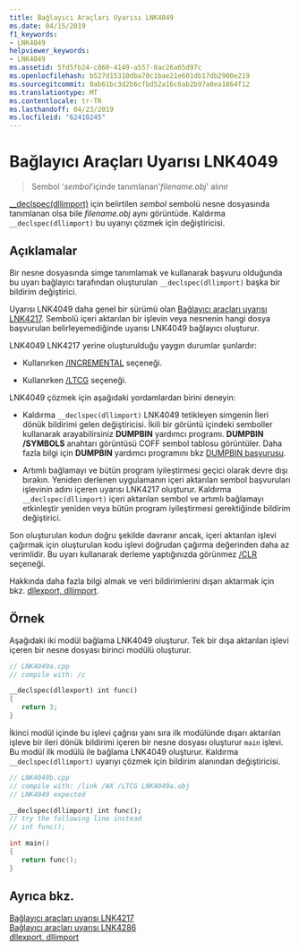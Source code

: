 ```yaml
---
title: Bağlayıcı Araçları Uyarısı LNK4049
ms.date: 04/15/2019
f1_keywords:
- LNK4049
helpviewer_keywords:
- LNK4049
ms.assetid: 5fd5fb24-c860-4149-a557-0ac26a65d97c
ms.openlocfilehash: b527d15310dba70c1bae21e601db17db2900e219
ms.sourcegitcommit: 0ab61bc3d2b6cfbd52a16c6ab2b97a8ea1864f12
ms.translationtype: MT
ms.contentlocale: tr-TR
ms.lasthandoff: 04/23/2019
ms.locfileid: "62410245"
---
```

# <a name="linker-tools-warning-lnk4049"></a>Bağlayıcı Araçları Uyarısı LNK4049

> Sembol '*sembol*'içinde tanımlanan'*filename.obj*' alınır

[__declspec(dllimport)](../../cpp/dllexport-dllimport.md) için belirtilen *sembol* sembolü nesne dosyasında tanımlanan olsa bile *filename.obj* aynı görüntüde. Kaldırma `__declspec(dllimport)` bu uyarıyı çözmek için değiştiricisi.

## <a name="remarks"></a>Açıklamalar

Bir nesne dosyasında simge tanımlamak ve kullanarak başvuru olduğunda bu uyarı bağlayıcı tarafından oluşturulan `__declspec(dllimport)` başka bir bildirim değiştirici.

Uyarısı LNK4049 daha genel bir sürümü olan [Bağlayıcı araçları uyarısı LNK4217](linker-tools-warning-lnk4217.md). Sembolü içeri aktarılan bir işlevin veya nesnenin hangi dosya başvurulan belirleyemediğinde uyarısı LNK4049 bağlayıcı oluşturur.

LNK4049 LNK4217 yerine oluşturulduğu yaygın durumlar şunlardır:

- Kullanırken [/INCREMENTAL](../../build/reference/incremental-link-incrementally.md) seçeneği.

- Kullanırken [/LTCG](../../build/reference/ltcg-link-time-code-generation.md) seçeneği.

LNK4049 çözmek için aşağıdaki yordamlardan birini deneyin:

- Kaldırma `__declspec(dllimport)` LNK4049 tetikleyen simgenin İleri dönük bildirimi gelen değiştiricisi. İkili bir görüntü içindeki semboller kullanarak arayabilirsiniz **DUMPBIN** yardımcı programı. **DUMPBIN /SYMBOLS** anahtarı görüntüsü COFF sembol tablosu görüntüler. Daha fazla bilgi için **DUMPBIN** yardımcı programını bkz [DUMPBIN başvurusu](../../build/reference/dumpbin-reference.md).

- Artımlı bağlamayı ve bütün program iyileştirmesi geçici olarak devre dışı bırakın. Yeniden derlenen uygulamanın içeri aktarılan sembol başvuruları işlevinin adını içeren uyarısı LNK4217 oluşturur. Kaldırma `__declspec(dllimport)` içeri aktarılan sembol ve artımlı bağlamayı etkinleştir yeniden veya bütün program iyileştirmesi gerektiğinde bildirim değiştirici.

Son oluşturulan kodun doğru şekilde davranır ancak, içeri aktarılan işlevi çağırmak için oluşturulan kodu işlevi doğrudan çağırma değerinden daha az verimlidir. Bu uyarı kullanarak derleme yaptığınızda görünmez [/CLR](../../build/reference/clr-common-language-runtime-compilation.md) seçeneği.

Hakkında daha fazla bilgi almak ve veri bildirimlerini dışarı aktarmak için bkz. [dllexport, dllimport](../../cpp/dllexport-dllimport.md).

## <a name="example"></a>Örnek

Aşağıdaki iki modül bağlama LNK4049 oluşturur. Tek bir dışa aktarılan işlevi içeren bir nesne dosyası birinci modülü oluşturur.

```cpp
// LNK4049a.cpp
// compile with: /c

__declspec(dllexport) int func()
{
   return 3;
}
```

İkinci modül içinde bu işlevi çağrısı yanı sıra ilk modülünde dışarı aktarılan işleve bir ileri dönük bildirimi içeren bir nesne dosyası oluşturur `main` işlevi. Bu modül ilk modülü ile bağlama LNK4049 oluşturur. Kaldırma `__declspec(dllimport)` uyarıyı çözmek için bildirim alanından değiştiricisi.

```cpp
// LNK4049b.cpp
// compile with: /link /WX /LTCG LNK4049a.obj
// LNK4049 expected

__declspec(dllimport) int func();
// try the following line instead
// int func();

int main()
{
   return func();
}
```

## <a name="see-also"></a>Ayrıca bkz.

[Bağlayıcı araçları uyarısı LNK4217](linker-tools-warning-lnk4217.md) \
[Bağlayıcı araçları uyarısı LNK4286](linker-tools-warning-lnk4286.md) \
[dllexport, dllimport](../../cpp/dllexport-dllimport.md)